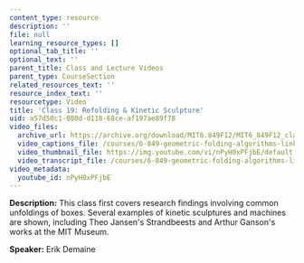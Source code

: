 ```yaml
---
content_type: resource
description: ''
file: null
learning_resource_types: []
optional_tab_title: ''
optional_text: ''
parent_title: Class and Lecture Videos
parent_type: CourseSection
related_resources_text: ''
resource_index_text: ''
resourcetype: Video
title: 'Class 19: Refolding & Kinetic Sculpture'
uid: a57d50c1-080d-d118-68ce-af197ae89f78
video_files:
  archive_url: https://archive.org/download/MIT6.849F12/MIT6_849F12_class19_300k.mp4
  video_captions_file: /courses/6-849-geometric-folding-algorithms-linkages-origami-polyhedra-fall-2012/b26529f4ca8c590da0b5d096f8ba8939_nPyH0xPFjbE.vtt
  video_thumbnail_file: https://img.youtube.com/vi/nPyH0xPFjbE/default.jpg
  video_transcript_file: /courses/6-849-geometric-folding-algorithms-linkages-origami-polyhedra-fall-2012/81290deeb97d691322d962644c7351ab_nPyH0xPFjbE.pdf
video_metadata:
  youtube_id: nPyH0xPFjbE
---
```


**Description:** This class first covers research findings involving common unfoldings of boxes. Several examples of kinetic sculptures and machines are shown, including Theo Jansen's Strandbeests and Arthur Ganson's works at the MIT Museum.

**Speaker:** Erik Demaine